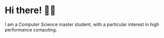 # Hi there! 👋🏻

I am a Computer Science master student, with a particular interest in high performance computing.
